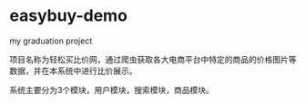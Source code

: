 # easybuy-demo
my graduation project

项目名称为轻松买比价网，通过爬虫获取各大电商平台中特定的商品的价格图片等数据，并在本系统中进行比价展示。

系统主要分为3个模块，用户模块，搜索模块，商品模块。
